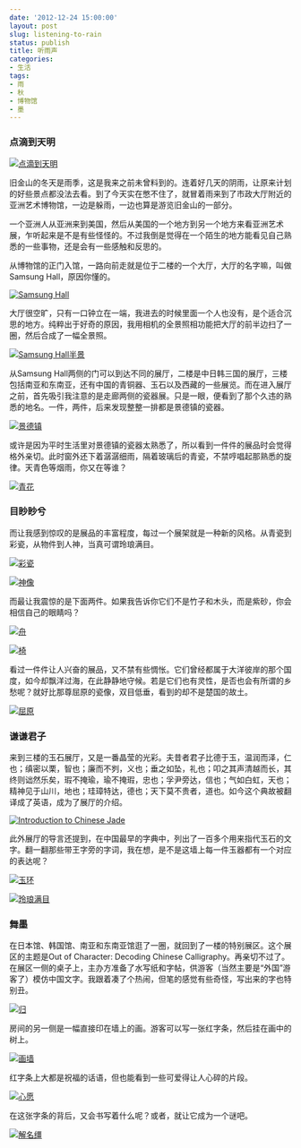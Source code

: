 ```yaml
---
date: '2012-12-24 15:00:00'
layout: post
slug: listening-to-rain
status: publish
title: 听雨声
categories:
- 生活
tags:
- 雨
- 秋
- 博物馆
- 墨
---
```


### 点滴到天明

[![点滴到天明](http://i.imgur.com/gqnvX.jpg)](http://i.imgur.com/gqnvX.jpg)

旧金山的冬天是雨季，这是我来之前未曾料到的。连着好几天的阴雨，让原来计划的好些景点都没法去看。到了今天实在憋不住了，就冒着雨来到了市政大厅附近的亚洲艺术博物馆，一边是躲雨，一边也算是游览旧金山的一部分。

一个亚洲人从亚洲来到美国，然后从美国的一个地方到另一个地方来看亚洲艺术展，乍听起来是不是有些怪怪的。不过我倒是觉得在一个陌生的地方能看见自己熟悉的一些事物，还是会有一些感触和反思的。

从博物馆的正门入馆，一路向前走就是位于二楼的一个大厅，大厅的名字嘛，叫做Samsung Hall，原因你懂的。

<!-- more -->

[![Samsung Hall](http://i.imgur.com/6I5h7.jpg)](http://i.imgur.com/6I5h7.jpg)

大厅很空旷，只有一口钟立在一端，我进去的时候里面一个人也没有，是个适合沉思的地方。纯粹出于好奇的原因，我用相机的全景照相功能把大厅的前半边扫了一圈，然后合成了一幅全景照。

[![Samsung Hall半景](http://i.imgur.com/NmjXn.jpg)](http://i.imgur.com/NmjXn.jpg)

从Samsung Hall两侧的门可以到达不同的展厅，二楼是中日韩三国的展厅，三楼包括南亚和东南亚，还有中国的青铜器、玉石以及西藏的一些展览。而在进入展厅之前，首先吸引我注意的是走廊两侧的瓷器展。只是一眼，便看到了那个久违的熟悉的地名。一件，两件，后来发现整整一排都是景德镇的瓷器。

[![景德镇](http://i.imgur.com/89QpM.jpg)](http://i.imgur.com/89QpM.jpg)

或许是因为平时生活里对景德镇的瓷器太熟悉了，所以看到一件件的展品时会觉得格外亲切。此时窗外还下着潺潺细雨，隔着玻璃后的青瓷，不禁哼唱起那熟悉的旋律。天青色等烟雨，你又在等谁？

[![青花](http://i.imgur.com/wxRqF.jpg)](http://i.imgur.com/wxRqF.jpg)

### 目眇眇兮

而让我感到惊叹的是展品的丰富程度，每过一个展架就是一种新的风格。从青瓷到彩瓷，从物件到人神，当真可谓玲琅满目。

[![彩瓷](http://i.imgur.com/nB5Xk.jpg)](http://i.imgur.com/nB5Xk.jpg)

[![神像](http://i.imgur.com/RDz2E.jpg)](http://i.imgur.com/RDz2E.jpg)

而最让我震惊的是下面两件。如果我告诉你它们不是竹子和木头，而是紫砂，你会相信自己的眼睛吗？

[![舟](http://i.imgur.com/y7Z7S.jpg)](http://i.imgur.com/y7Z7S.jpg)

[![椅](http://i.imgur.com/vz8MJ.jpg)](http://i.imgur.com/vz8MJ.jpg)

看过一件件让人兴奋的展品，又不禁有些惆怅。它们曾经都属于大洋彼岸的那个国度，如今却飘洋过海，在此静静地守候。若是它们也有灵性，是否也会有所谓的乡愁呢？就好比那尊屈原的瓷像，双目低垂，看到的却不是楚国的故土。

[![屈原](http://i.imgur.com/CJTrV.jpg)](http://i.imgur.com/CJTrV.jpg)

### 谦谦君子
来到三楼的玉石展厅，又是一番晶莹的光彩。夫昔者君子比德于玉，温润而泽，仁也；缜密以栗，智也；廉而不刿，义也；垂之如坠，礼也；叩之其声清越而长，其终则诎然乐矣，瑕不掩瑜，瑜不掩瑕，忠也；孚尹旁达，信也；气如白虹，天也；精神见于山川，地也；珪璋特达，德也；天下莫不贵者，道也。如今这个典故被翻译成了英语，成为了展厅的介绍。

[![Introduction to Chinese Jade](http://i.imgur.com/r6rMm.jpg)](http://i.imgur.com/r6rMm.jpg)

此外展厅的导言还提到，在中国最早的字典中，列出了一百多个用来指代玉石的文字。翻一翻那些带王字旁的字词，我在想，是不是这墙上每一件玉器都有一个对应的表达呢？

[![玉环](http://i.imgur.com/f7zig.jpg)](http://i.imgur.com/f7zig.jpg)

[![玲琅满目](http://i.imgur.com/eNNmt.jpg)](http://i.imgur.com/eNNmt.jpg)

### 舞墨
在日本馆、韩国馆、南亚和东南亚馆逛了一圈，就回到了一楼的特别展区。这个展区的主题是Out of Character: Decoding Chinese Calligraphy。再亲切不过了。在展区一侧的桌子上，主办方准备了水写纸和字帖，供游客（当然主要是“外国”游客了）模仿中国文字。我跟着凑了个热闹，但笔的感觉有些奇怪，写出来的字也特别丑。

[![归](http://i.imgur.com/Z7Vp4.jpg)](http://i.imgur.com/Z7Vp4.jpg)

房间的另一侧是一幅直接印在墙上的画。游客可以写一张红字条，然后挂在画中的树上。

[![画墙](http://i.imgur.com/uoVdB.jpg)](http://i.imgur.com/uoVdB.jpg)

红字条上大都是祝福的话语，但也能看到一些可爱得让人心碎的片段。

[![心愿](http://i.imgur.com/A39Ui.jpg)](http://i.imgur.com/A39Ui.jpg)

在这张字条的背后，又会书写着什么呢？或者，就让它成为一个谜吧。

[![解名缰](http://i.imgur.com/XGNHQ.jpg)](http://i.imgur.com/XGNHQ.jpg)


